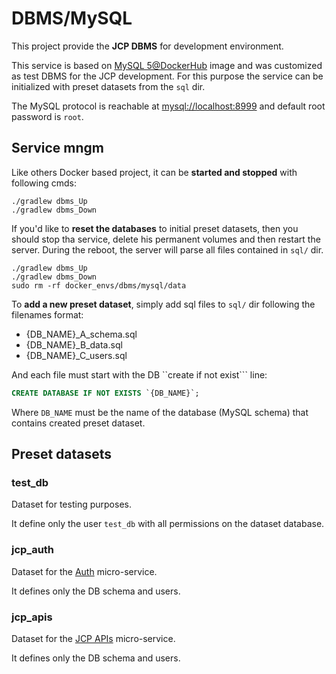 # DBMS/MySQL

This project provide the **JCP DBMS** for development environment.

This service is based on [MySQL 5@DockerHub](https://hub.docker.com/_/mysql) image
and was customized as test DBMS for the JCP development. For this purpose the
service can be initialized with preset datasets from the ```sql``` dir.

The MySQL protocol is reachable at [mysql://localhost:8999]() and default root
password is ```root```.

## Service mngm

Like others Docker based project, it can be **started and stopped** with following cmds:
```shell script
./gradlew dbms_Up
./gradlew dbms_Down
```

If you'd like to **reset the databases** to initial preset datasets, then
you should stop tha service, delete his permanent volumes and then restart the
server. During the reboot, the server will parse all files contained in
```sql/``` dir.

```shell script
./gradlew dbms_Up
./gradlew dbms_Down
sudo rm -rf docker_envs/dbms/mysql/data
```

To **add a new preset dataset**, simply add sql files to ```sql/``` dir following
the filenames format:
* {DB_NAME}_A_schema.sql
* {DB_NAME}_B_data.sql
* {DB_NAME}_C_users.sql

And each file must start with the DB ``create if not exist``` line:
```sql
CREATE DATABASE IF NOT EXISTS `{DB_NAME}`;
```
Where ```DB_NAME``` must be the name of the database (MySQL schema) that contains
created preset dataset.


## Preset datasets

### test_db
Dataset for testing purposes.

It define only the user ```test_db``` with all permissions on the dataset database.

### jcp_auth
Dataset for the [Auth](../../auth/docs/README.md) micro-service.

It defines only the DB schema and users.

### jcp_apis
Dataset for the [JCP APIs](../../../docs/jcpAPIs/README.md) micro-service.

It defines only the DB schema and users.